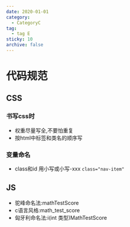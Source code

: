 ```yaml
---
date: 2020-01-01
category:
  - CategoryC
tag:
  - tag E
sticky: 10
archive: false
---
```


# 代码规范

## CSS 

### 书写css时
- 权重尽量写全,不要怕重复
- 按html中标签和类名的顺序写

### 变量命名
- class和id 用小写或小写-xxx
`class="nav-item"`

## JS

- 驼峰命名法:mathTestScore
- c语言风格:math_test_score
- 匈牙利命名法:i(int 类型)MathTestScore